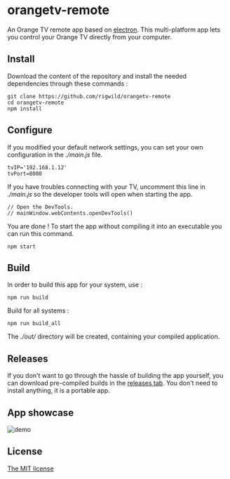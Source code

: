 # orangetv-remote
An Orange TV remote app based on [electron](https://github.com/electron/electron). This multi-platform app lets you control your Orange TV directly from your computer.

## Install
Download the content of the repository and install the needed dependencies through these commands :

    git clone https://github.com/rigwild/orangetv-remote
    cd orangetv-remote
    npm install

## Configure
If you modified your default network settings, you can set your own configuration in the *./main.js* file.

    tvIP='192.168.1.12'
    tvPort=8080

If you have troubles connecting with your TV, uncomment this line in *./main.js* so the developer tools will open when starting the app.

    // Open the DevTools.
    // mainWindow.webContents.openDevTools()

You are done ! To start the app without compiling it into an executable you can run this command.

    npm start

## Build
In order to build this app for your system, use :

    npm run build

Build for all systems : 

    npm run build_all

The *./out/* directory will be created, containing your compiled application.

## Releases
If you don't want to go through the hassle of building the app yourself, you can download pre-compiled builds in the [releases tab](https://github.com/rigwild/orangetv-remote/releases). You don't need to install anything, it is a portable app.

## App showcase
![demo](https://github.asauvage.fr/img/other/orangetv-remote.gif)

## License
[The MIT license](https://github.com/rigwild/orangetv-remote/blob/master/LICENSE)